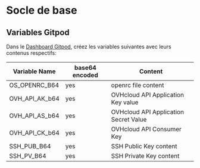 # Socle de base 

## Variables Gitpod

Dans le [Dashboard Gitpod](https://gitpod.io/variables), créez les variables suivantes avec leurs contenus respectifs:

| Variable Name  | base64 encoded | Content
|---|---|---
| OS_OPENRC_B64 | yes | openrc file content 
| OVH_API_AK_b64  | yes | OVHcloud API Application Key value
| OVH_API_AS_b64 | yes | OVHcloud API Application Secret Value
| OVH_API_CK_b64 | yes | OVHcloud API Consumer Key
| SSH_PUB_B64 | yes | SSH Public Key content
| SSH_PV_B64 | yes | SSH Private Key content
